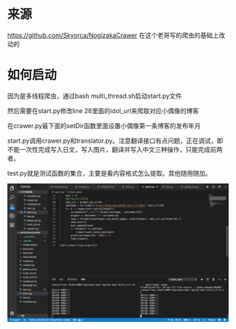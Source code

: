 # 来源
https://github.com/Skyorca/NogizakaCrawer
在这个老哥写的爬虫的基础上改动的

# 如何启动
因为是多线程爬虫，通过bash multi_thread.sh启动start.py文件

然后需要在start.py修改line 28里面的idol_url来爬取对应小偶像的博客

在crawer.py最下面的setDir函数里面设置小偶像第一条博客的发布年月

start.py调用crawer.py和translator.py。注意翻译接口有点问题，正在调试，即不能一次性完成写入日文，写入图片，翻译并写入中文三种操作，只能完成前两者。

test.py就是测试函数的集合，主要是看内容格式怎么提取。其他随用随加。

![正在爬取...](https://github.com/Skyorca/NogizakaCrawer/blob/master/crawing.png)
